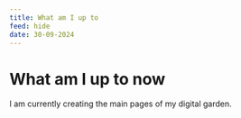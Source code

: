 ```yaml
---
title: What am I up to
feed: hide
date: 30-09-2024
---
```

# What am I up to now

I am currently creating the main pages of my digital garden. 

